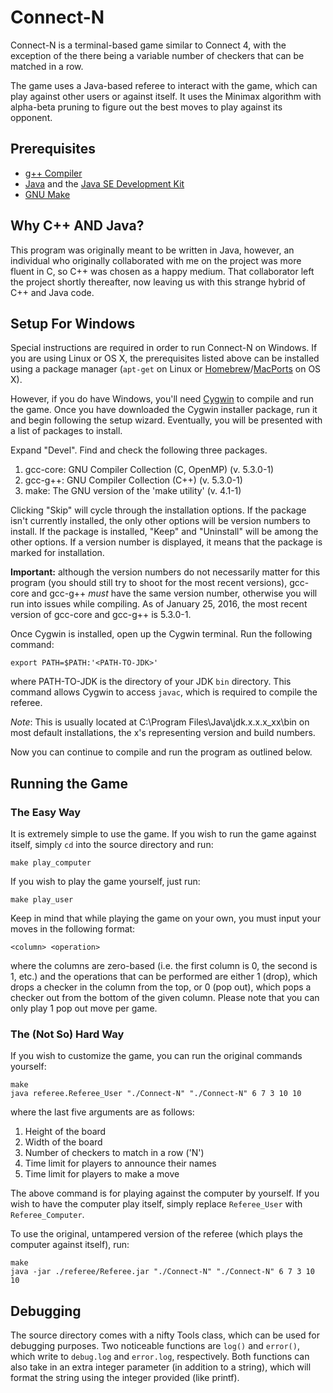 Connect-N
=========

Connect-N is a terminal-based game similar to Connect 4, with the exception of the there being a variable number of checkers that can be matched in a row.

The game uses a Java-based referee to interact with the game, which can play against other users or against itself. It uses the Minimax algorithm with alpha-beta pruning to figure out the best moves to play against its opponent.

Prerequisites
-------------

- [g++ Compiler](https://www.gnu.org/software/gcc/releases.html)
- [Java](https://www.java.com/en/download/) and the [Java SE Development Kit](http://www.oracle.com/technetwork/java/javase/downloads/index.html)
- [GNU Make](https://www.gnu.org/software/make/)

Why C++ AND Java?
-----------------

This program was originally meant to be written in Java, however, an individual who originally collaborated with me on the project was more fluent in C, so C++ was chosen as a happy medium. That collaborator left the project shortly thereafter, now leaving us with this strange hybrid of C++ and Java code.

Setup For Windows
-----------------

Special instructions are required in order to run Connect-N on Windows. If you are using Linux or OS X, the prerequisites listed above can be installed using a package manager (`apt-get` on Linux or [Homebrew](http://brew.sh/)/[MacPorts](https://www.macports.org/) on OS X).

However, if you do have Windows, you'll need [Cygwin](https://cygwin.com/install.html) to compile and run the game. Once you have downloaded the Cygwin installer package, run it and begin following the setup wizard. Eventually, you will be presented with a list of packages to install.

Expand "Devel". Find and check the following three packages.

1. gcc-core: GNU Compiler Collection (C, OpenMP) (v. 5.3.0-1)
2. gcc-g++: GNU Compiler Collection (C++) (v. 5.3.0-1)
3. make: The GNU version of the 'make utility' (v. 4.1-1)

Clicking "Skip" will cycle through the installation options. If the package isn't currently installed, the only other options will be version numbers to install. If the package is installed, "Keep" and "Uninstall" will be among the other options. If a version number is displayed, it means that the package is marked for installation.

**Important:** although the version numbers do not necessarily matter for this program (you should still try to shoot for the most recent versions), gcc-core and gcc-g++ *must* have the same version number, otherwise you will run into issues while compiling. As of January 25, 2016, the most recent version of gcc-core and gcc-g++ is 5.3.0-1.

Once Cygwin is installed, open up the Cygwin terminal. Run the following command:

	export PATH=$PATH:'<PATH-TO-JDK>'

where PATH-TO-JDK is the directory of your JDK `bin` directory. This command allows Cygwin to access `javac`, which is required to compile the referee.

*Note*: This is usually located at C:\Program Files\Java\jdk.x.x.x_xx\bin on most default installations, the x's representing version and build numbers.

Now you can continue to compile and run the program as outlined below.  

Running the Game
----------------

### The Easy Way

It is extremely simple to use the game. If you wish to run the game against itself, simply `cd` into the source directory and run:

	make play_computer

If you wish to play the game yourself, just run:

	make play_user

Keep in mind that while playing the game on your own, you must input your moves in the following format:

	<column> <operation>

where the columns are zero-based (i.e. the first column is 0, the second is 1, etc.) and the operations that can be performed are either 1 (drop), which drops a checker in the column from the top, or 0 (pop out), which pops a checker out from the bottom of the given column. Please note that you can only play 1 pop out move per game.

### The (Not So) Hard Way

If you wish to customize the game, you can run the original commands yourself:

	make
	java referee.Referee_User "./Connect-N" "./Connect-N" 6 7 3 10 10

where the last five arguments are as follows:

1. Height of the board
2. Width of the board
3. Number of checkers to match in a row ('N')
3. Time limit for players to announce their names
4. Time limit for players to make a move

The above command is for playing against the computer by yourself. If you wish to have the computer play itself, simply replace `Referee_User` with `Referee_Computer`.

To use the original, untampered version of the referee (which plays the computer against itself), run:

	make
	java -jar ./referee/Referee.jar "./Connect-N" "./Connect-N" 6 7 3 10 10

Debugging
---------

The source directory comes with a nifty Tools class, which can be used for debugging purposes. Two noticeable functions are `log()` and `error()`, which write to `debug.log` and `error.log`, respectively. Both functions can also take in an extra integer parameter (in addition to a string), which will format the string using the integer provided (like printf).

